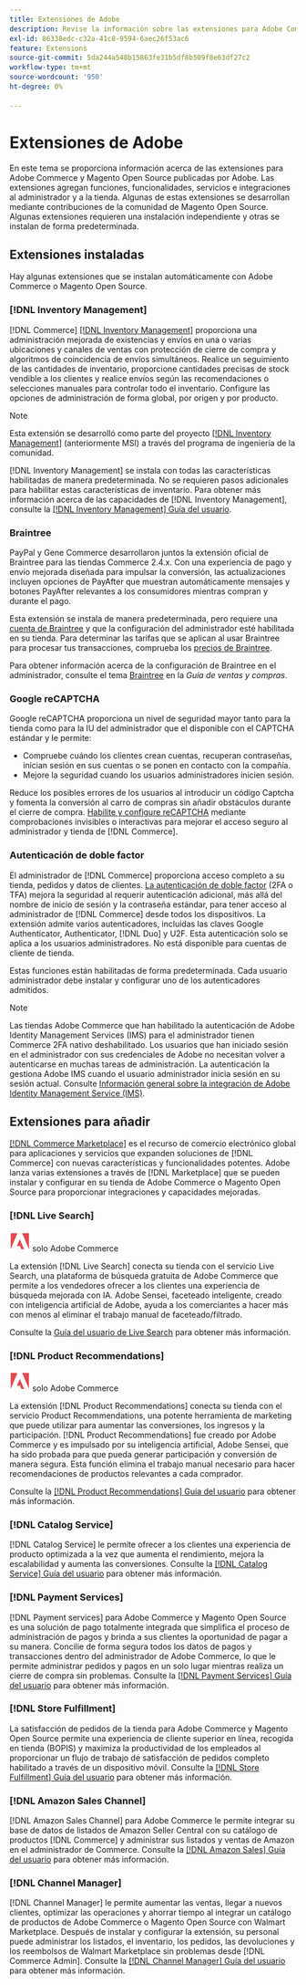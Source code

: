 ```yaml
---
title: Extensiones de Adobe
description: Revise la información sobre las extensiones para Adobe Commerce y Magento Open Source publicadas por Adobe.
exl-id: 86338edc-c32a-41c8-9594-6aec26f53ac6
feature: Extensions
source-git-commit: 5da244a548b15863fe31b5df8b509f8e63df27c2
workflow-type: tm+mt
source-wordcount: '950'
ht-degree: 0%

---
```


# Extensiones de Adobe

En este tema se proporciona información acerca de las extensiones para Adobe Commerce y Magento Open Source publicadas por Adobe. Las extensiones agregan funciones, funcionalidades, servicios e integraciones al administrador y a la tienda. Algunas de estas extensiones se desarrollan mediante contribuciones de la comunidad de Magento Open Source. Algunas extensiones requieren una instalación independiente y otras se instalan de forma predeterminada.

## Extensiones instaladas

Hay algunas extensiones que se instalan automáticamente con Adobe Commerce o Magento Open Source.

### [!DNL Inventory Management]

[!DNL Commerce] [[!DNL Inventory Management]](../inventory-management/introduction.md) proporciona una administración mejorada de existencias y envíos en una o varias ubicaciones y canales de ventas con protección de cierre de compra y algoritmos de coincidencia de envíos simultáneos. Realice un seguimiento de las cantidades de inventario, proporcione cantidades precisas de stock vendible a los clientes y realice envíos según las recomendaciones o selecciones manuales para controlar todo el inventario. Configure las opciones de administración de forma global, por origen y por producto.

>[!NOTE]
>
>Esta extensión se desarrolló como parte del proyecto [[!DNL Inventory Management]](https://github.com/magento/inventory) (anteriormente MSI) a través del programa de ingeniería de la comunidad.

[!DNL Inventory Management] se instala con todas las características habilitadas de manera predeterminada. No se requieren pasos adicionales para habilitar estas características de inventario. Para obtener más información acerca de las capacidades de [!DNL Inventory Management], consulte la [[!DNL Inventory Management] Guía del usuario](../inventory-management/guide-overview.md).

### Braintree

PayPal y Gene Commerce desarrollaron juntos la extensión oficial de Braintree para las tiendas Commerce 2.4.x. Con una experiencia de pago y envío mejorada diseñada para impulsar la conversión, las actualizaciones incluyen opciones de PayAfter que muestran automáticamente mensajes y botones PayAfter relevantes a los consumidores mientras compran y durante el pago.

Esta extensión se instala de manera predeterminada, pero requiere una [cuenta de Braintree](https://www.braintreepayments.com/) y que la configuración del administrador esté habilitada en su tienda. Para determinar las tarifas que se aplican al usar Braintree para procesar tus transacciones, comprueba los [precios de Braintree](https://www.braintreepayments.com/braintree-pricing).

Para obtener información acerca de la configuración de Braintree en el administrador, consulte el tema [Braintree](../stores-purchase/braintree.md) en la _Guía de ventas y compras_.

### Google reCAPTCHA

Google reCAPTCHA proporciona un nivel de seguridad mayor tanto para la tienda como para la IU del administrador que el disponible con el CAPTCHA estándar y le permite:

- Compruebe cuándo los clientes crean cuentas, recuperan contraseñas, inician sesión en sus cuentas o se ponen en contacto con la compañía.
- Mejore la seguridad cuando los usuarios administradores inicien sesión.

Reduce los posibles errores de los usuarios al introducir un código Captcha y fomenta la conversión al carro de compras sin añadir obstáculos durante el cierre de compra. [Habilite y configure reCAPTCHA](../systems/security-google-recaptcha.md) mediante comprobaciones invisibles o interactivas para mejorar el acceso seguro al administrador y tienda de [!DNL Commerce].

### Autenticación de doble factor

El administrador de [!DNL Commerce] proporciona acceso completo a su tienda, pedidos y datos de clientes. [La autenticación de doble factor](../systems/security-two-factor-authentication.md) (2FA o TFA) mejora la seguridad al requerir autenticación adicional, más allá del nombre de inicio de sesión y la contraseña estándar, para tener acceso al administrador de [!DNL Commerce] desde todos los dispositivos. La extensión admite varios autenticadores, incluidas las claves Google Authenticator, Authenticator, [!DNL Duo] y U2F. Esta autenticación solo se aplica a los usuarios administradores. No está disponible para cuentas de cliente de tienda.

Estas funciones están habilitadas de forma predeterminada. Cada usuario administrador debe instalar y configurar uno de los autenticadores admitidos.

>[!NOTE]
>
>Las tiendas Adobe Commerce que han habilitado la autenticación de Adobe Identity Management Services (IMS) para el administrador tienen Commerce 2FA nativo deshabilitado. Los usuarios que han iniciado sesión en el administrador con sus credenciales de Adobe no necesitan volver a autenticarse en muchas tareas de administración. La autenticación la gestiona Adobe IMS cuando el usuario administrador inicia sesión en su sesión actual. Consulte [Información general sobre la integración de Adobe Identity Management Service (IMS)](./adobe-ims-integration-overview.md).

## Extensiones para añadir

[[!DNL Commerce Marketplace]](https://marketplace.magento.com/) es el recurso de comercio electrónico global para aplicaciones y servicios que expanden soluciones de [!DNL Commerce] con nuevas características y funcionalidades potentes. Adobe lanza varias extensiones a través de [!DNL Marketplace] que se pueden instalar y configurar en su tienda de Adobe Commerce o Magento Open Source para proporcionar integraciones y capacidades mejoradas.

### [!DNL Live Search]

![Adobe Commerce](../assets/adobe-logo.svg) solo Adobe Commerce

La extensión [!DNL Live Search] conecta su tienda con el servicio Live Search, una plataforma de búsqueda gratuita de Adobe Commerce que permite a los vendedores ofrecer a los clientes una experiencia de búsqueda mejorada con IA. Adobe Sensei, faceteado inteligente, creado con inteligencia artificial de Adobe, ayuda a los comerciantes a hacer más con menos al eliminar el trabajo manual de faceteado/filtrado.

Consulte la [Guía del usuario de Live Search](https://experienceleague.adobe.com/docs/commerce/live-search/guide-overview.html) para obtener más información.

### [!DNL Product Recommendations]

![Adobe Commerce](../assets/adobe-logo.svg) solo Adobe Commerce

La extensión [!DNL Product Recommendations] conecta su tienda con el servicio Product Recommendations, una potente herramienta de marketing que puede utilizar para aumentar las conversiones, los ingresos y la participación. [!DNL Product Recommendations] fue creado por Adobe Commerce y es impulsado por su inteligencia artificial, Adobe Sensei, que ha sido probada para que pueda generar participación y conversión de manera segura. Esta función elimina el trabajo manual necesario para hacer recomendaciones de productos relevantes a cada comprador.

Consulte la [[!DNL Product Recommendations] Guía del usuario](https://experienceleague.adobe.com/docs/commerce/product-recommendations/guide-overview.html?lang=en) para obtener más información.

### [!DNL Catalog Service]

[!DNL Catalog Service] le permite ofrecer a los clientes una experiencia de producto optimizada a la vez que aumenta el rendimiento, mejora la escalabilidad y aumenta las conversiones. Consulte la [[!DNL Catalog Service] Guía del usuario](https://experienceleague.adobe.com/docs/commerce/catalog-service/guide-overview.html) para obtener más información.

### [!DNL Payment Services]

[!DNL Payment services] para Adobe Commerce y Magento Open Source es una solución de pago totalmente integrada que simplifica el proceso de administración de pagos y brinda a sus clientes la oportunidad de pagar a su manera. Concilie de forma segura todos los datos de pagos y transacciones dentro del administrador de Adobe Commerce, lo que le permite administrar pedidos y pagos en un solo lugar mientras realiza un cierre de compra sin problemas. Consulte la [[!DNL Payment Services] Guía del usuario](https://experienceleague.adobe.com/docs/commerce/payment-services/guide-overview.html) para obtener más información.

### [!DNL Store Fulfillment]

La satisfacción de pedidos de la tienda para Adobe Commerce y Magento Open Source permite una experiencia de cliente superior en línea, recogida en tienda (BOPIS) y maximiza la productividad de los empleados al proporcionar un flujo de trabajo de satisfacción de pedidos completo habilitado a través de un dispositivo móvil. Consulte la [[!DNL Store Fulfillment] Guía del usuario](https://experienceleague.adobe.com/docs/commerce/store-fulfillment/guide-overview.html) para obtener más información.

### [!DNL Amazon Sales Channel]

[!DNL Amazon Sales Channel] para Adobe Commerce le permite integrar su base de datos de listados de Amazon Seller Central con su catálogo de productos [!DNL Commerce] y administrar sus listados y ventas de Amazon en el administrador de Commerce. Consulte la [[!DNL Amazon Sales] Guía del usuario](https://experienceleague.adobe.com/docs/commerce-channels/amazon/guide-overview.html) para obtener más información.

### [!DNL Channel Manager]

[!DNL Channel Manager] le permite aumentar las ventas, llegar a nuevos clientes, optimizar las operaciones y ahorrar tiempo al integrar un catálogo de productos de Adobe Commerce o Magento Open Source con Walmart Marketplace. Después de instalar y configurar la extensión, su personal puede administrar los listados, el inventario, los pedidos, las devoluciones y los reembolsos de Walmart Marketplace sin problemas desde [!DNL Commerce Admin]. Consulte la [[!DNL Channel Manager] Guía del usuario](https://experienceleague.adobe.com/docs/commerce-channels/channel-manager/guide-overview.html) para obtener más información.
